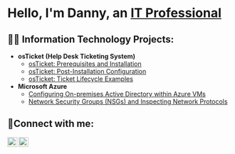 <h1>Hello, I'm Danny, an <a href="https://www.linkedin.com/in/daniel-santiago-campbell-68141b198/">IT Professional</a></h1>

<h2>👨‍💻 Information Technology Projects:</h2>

- <b>osTicket (Help Desk Ticketing System)</b>
  - [osTicket: Prerequisites and Installation](https://github.com/dsantiagocampbell/osticket-prereqs)
  - [osTicket: Post-Installation Configuration](https://github.com/dsantiagocampbell/post-install-config)
  - [osTicket: Ticket Lifecycle Examples](https://github.com/dsantiagocampbell/ticket-lifecycle)
- <b>Microsoft Azure</b>
  - [Configuring On-premises Active Directory within Azure VMs](https://github.com/dsantiagocampbell/configure-ad)
  - [Network Security Groups (NSGs) and Inspecting Network Protocols](https://github.com/dsantiagocampbell/azure-network-protocols)

<h2>🤳Connect with me:</h2>

[<img align="left" alt="Josh | LinkedIn" width="22px" src="https://cdn.jsdelivr.net/npm/simple-icons@v3/icons/linkedin.svg" />][linkedin]
[<img align="left" alt="Josh | Instagram" width="22px" src="https://cdn.jsdelivr.net/npm/simple-icons@v3/icons/instagram.svg" />][instagram]


[instagram]: https://www.instagram.com/dannylscampbell/
[linkedin]: https://www.linkedin.com/in/daniel-santiago-campbell-68141b198/
